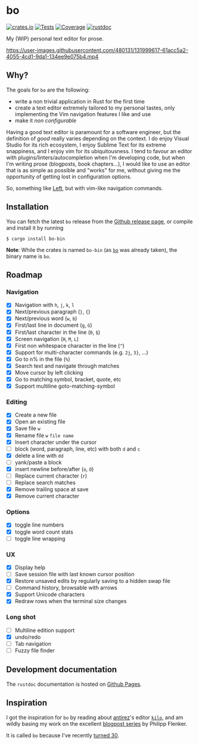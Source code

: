 # bo

[![crates.io](https://img.shields.io/crates/v/bo-bin.svg)](https://crates.io/crates/bo-bin) [![Tests](https://github.com/brouberol/bo/actions/workflows/tests.yml/badge.svg)](https://github.com/brouberol/bo/actions/workflows/tests.yml) [![Coverage](https://github-brouberol-coverage.s3.eu-west-3.amazonaws.com/bo/main/badges/flat.svg)](http://github-brouberol-coverage.s3-website.eu-west-3.amazonaws.com/bo/main) [![rustdoc](https://img.shields.io/badge/rustdoc--d6782e)](https://brouberol.github.io/bo/doc/)

My (WIP) personal text editor for prose.

https://user-images.githubusercontent.com/480131/131999617-61acc5a2-4055-4cd1-9da1-134ee9e075b4.mp4

## Why?
The goals for `bo` are the following:

- write a non trivial application in Rust for the first time
- create a text editor extremely tailored to my personal tastes, only implementing the Vim navigation features I like and use
- make it _non configurable_

Having a good text editor is paramount for a software engineer, but the definition of _good_ really varies depending on the context.
I do enjoy Visual Studio for its rich ecosystem, I enjoy Sublime Text for its extreme snappiness, and I enjoy vim for its ubiquitousness.
I tend to favour an editor with plugins/linters/autocompletion when I'm developing code, but when I'm writing prose (blogposts, book chapters...), I would like to use an editor that is as simple as possible and "works" for me, without giving me the opportunity of getting lost in configuration options.

So, something like [Left](https://hundredrabbits.itch.io/left), but with vim-like navigation commands.

## Installation

You can fetch the latest `bo` release from the [Github release page](https://github.com/brouberol/bo/releases), or compile and install it by running

```console
$ cargo install bo-bin
```

**Note**: While the crates is named `bo-bin` (as [`bo`](https://crates.io/crates/bo) was already taken), the binary name is `bo`.

## Roadmap

### Navigation

- [x] Navigation with `h`, `j`, `k`, `l`
- [x] Next/previous paragraph (`}`, `{`)
- [x] Next/previous word (`w`, `b`)
- [x] First/last line in document (`g`, `G`)
- [x] First/last character in the line (`0`, `$`)
- [x] Screen navigation (`H`, `M`, `L`)
- [x] First non whitespace character in the line (`^`)
- [x] Support for multi-character commands (e.g. `2j`, `3}`, ...)
- [x] Go to n% in the file (`%`)
- [x] Search text and navigate through matches
- [x] Move cursor by left clicking
- [x] Go to matching symbol, bracket, quote, etc
- [x] Support multiline goto-matching-symbol

### Editing

- [x] Create a new file
- [x] Open an existing file
- [x] Save file `w`
- [x] Rename file `w` `file name`
- [x] Insert character under the cursor
- [ ] block (word, paragraph, line, etc) with both `d` and `c`
- [x] delete a line with `dd`
- [ ] yank/paste a block
- [x] insert newline before/after (`o`, `O`)
- [ ] Replace current character (`r`)
- [ ] Replace search matches
- [x] Remove trailing space at save
- [x] Remove current character

### Options

- [x] toggle line numbers
- [x] toggle word count stats
- [ ] toggle line wrapping

### UX

- [x] Display help
- [ ] Save session file with last known cursor position
- [x] Restore unsaved edits by regularly saving to a hidden swap file
- [ ] Command history, browsable with arrows
- [x] Support Unicode characters
- [x] Redraw rows when the terminal size changes

### Long shot
- [ ] Multiline edition support
- [x] undo/redo
- [ ] Tab navigation
- [ ] Fuzzy file finder

## Development documentation

The `rustdoc` documentation is hosted on [Github Pages](https://brouberol.github.io/bo/doc/).

## Inspiration

I got the inspiration for `bo` by reading about [antirez](https://github.com/antirez)'s editor [`kilo`](https://github.com/antirez/kilo), and am wildly basing my work on the excellent [blogpost series](https://www.philippflenker.com/hecto-chapter-1) by Philipp Flenker.

It is called `bo` because I've recently [turned 30](https://www.youtube.com/watch?v=XrOa5hDzXIY).
